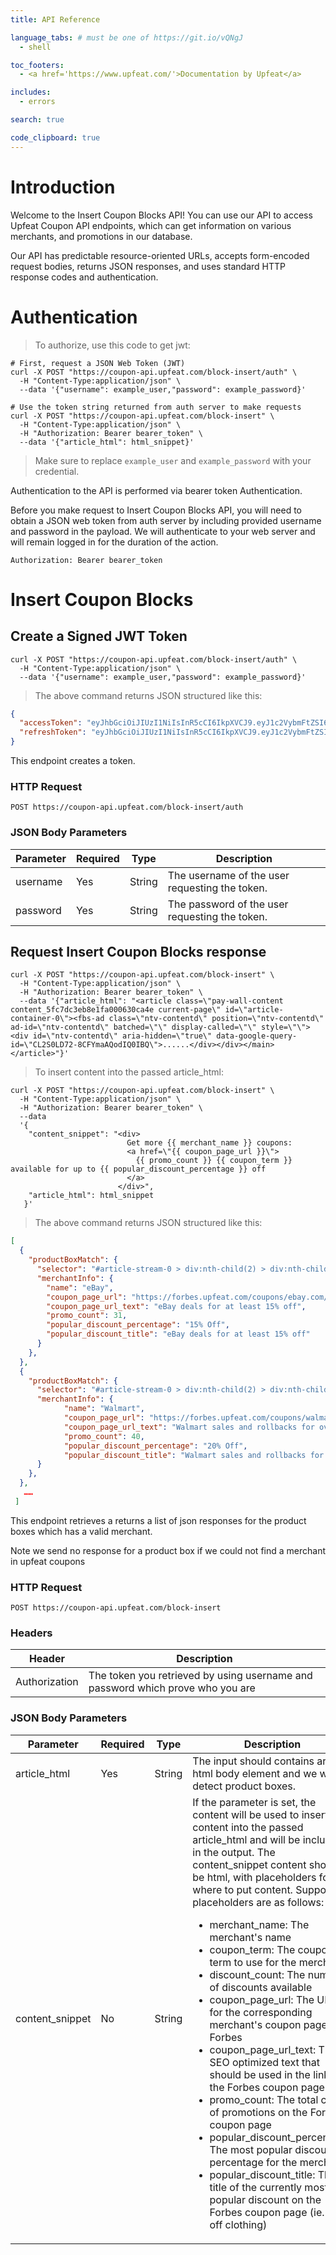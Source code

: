 ```yaml
---
title: API Reference

language_tabs: # must be one of https://git.io/vQNgJ
  - shell

toc_footers:
  - <a href='https://www.upfeat.com/'>Documentation by Upfeat</a>

includes:
  - errors

search: true

code_clipboard: true
---
```


# Introduction

Welcome to the Insert Coupon Blocks API! You can use our API to access Upfeat Coupon API endpoints, which can get information on various merchants, and promotions in our database.

Our API has predictable resource-oriented URLs, accepts form-encoded request bodies, returns JSON responses, and uses standard HTTP response codes and authentication.

# Authentication

> To authorize, use this code to get jwt:

```shell
# First, request a JSON Web Token (JWT)
curl -X POST "https://coupon-api.upfeat.com/block-insert/auth" \
  -H "Content-Type:application/json" \
  --data '{"username": example_user,"password": example_password}'

# Use the token string returned from auth server to make requests
curl -X POST "https://coupon-api.upfeat.com/block-insert" \
  -H "Content-Type:application/json" \
  -H "Authorization: Bearer bearer_token" \
  --data '{"article_html": html_snippet}'
```

> Make sure to replace `example_user` and `example_password` with your credential.

Authentication to the API is performed via bearer token Authentication. 

Before you make request to Insert Coupon Blocks API, you will need to obtain a JSON web token from auth server by including provided username and password in the payload.
We will authenticate to your web server and will remain logged in for the duration of the action.

`Authorization: Bearer bearer_token`

# Insert Coupon Blocks

## Create a Signed JWT Token

```shell
curl -X POST "https://coupon-api.upfeat.com/block-insert/auth" \
  -H "Content-Type:application/json" \
  --data '{"username": example_user,"password": example_password}'
```

> The above command returns JSON structured like this:

```json
{
  "accessToken": "eyJhbGciOiJIUzI1NiIsInR5cCI6IkpXVCJ9.eyJ1c2VybmFtZSI6ImZvcmJlcyIsInBhc3N3b3JkIjoiNihQckE2bVdYOjMkXWooRCIsImlhdCI6MTYxODI1ODkwNywiZXhwIjoxNjE4MjgwNTA3fQ.SpnX4I0ydxBc-g5lVmrZ-GAr1YErxhIgnC2n6Lp61fM",
  "refreshToken": "eyJhbGciOiJIUzI1NiIsInR5cCI6IkpXVCJ9.eyJ1c2VybmFtZSI6ImZvcmJlcyIsInBhc3N3b3JkIjoiNihQckE2bVdYOjMkXWooRCIsImlhdCI6MTYxODI1ODkwN30.K9U2ENxigV8lAFfefEmUg6umIR8tjNiUJeBBegMn6D4"
}
```

This endpoint creates a token.

### HTTP Request

`POST https://coupon-api.upfeat.com/block-insert/auth`

### JSON Body Parameters

Parameter | Required | Type | Description
--------- | ------- | ----- |-----------
username | Yes | String | The username of the user requesting the token.
password | Yes | String | The password of the user requesting the token.

## Request Insert Coupon Blocks response

```shell
curl -X POST "https://coupon-api.upfeat.com/block-insert" \
  -H "Content-Type:application/json" \
  -H "Authorization: Bearer bearer_token" \
  --data '{"article_html": "<article class=\"pay-wall-content content_5fc7dc3eb8e1fa000630ca4e current-page\" id=\"article-container-0\"><fbs-ad class=\"ntv-contentd\" position=\"ntv-contentd\" ad-id=\"ntv-contentd\" batched=\"\" display-called=\"\" style=\"\"><div id=\"ntv-contentd\" aria-hidden=\"true\" data-google-query-id=\"CL2S0LD72-8CFYmaAQodIQ0IBQ\">......</div></div></main></article>"}'
```

> To insert content into the passed article_html:

```shell
curl -X POST "https://coupon-api.upfeat.com/block-insert" \
  -H "Content-Type:application/json" \
  -H "Authorization: Bearer bearer_token" \
  --data 
  '{
    "content_snippet": "<div> 
                          Get more {{ merchant_name }} coupons:
                          <a href=\"{{ coupon_page_url }}\"> 
                            {{ promo_count }} {{ coupon_term }} available for up to {{ popular_discount_percentage }} off
                          </a>
                        </div>", 
    "article_html": html_snippet
   }'
```

> The above command returns JSON structured like this:

```json
[
  {
    "productBoxMatch": {
      "selector": "#article-stream-0 > div:nth-child(2) > div:nth-child(2) > div:nth-child(3) > div:nth-child(1) > div:nth-child(14)",
      "merchantInfo": {
        "name": "eBay",
        "coupon_page_url": "https://forbes.upfeat.com/coupons/ebay.com/",
        "coupon_page_url_text": "eBay deals for at least 15% off",
        "promo_count": 31,
        "popular_discount_percentage": "15% Off",
        "popular_discount_title": "eBay deals for at least 15% off"
      }
    },
  },
  {
    "productBoxMatch": {
      "selector": "#article-stream-0 > div:nth-child(2) > div:nth-child(2) > div:nth-child(3) > div:nth-child(1) > div:nth-child(20)",
      "merchantInfo": {
            "name": "Walmart",
            "coupon_page_url": "https://forbes.upfeat.com/coupons/walmart.com/",
            "coupon_page_url_text": "Walmart sales and rollbacks for over 20% off",
            "promo_count": 40,
            "popular_discount_percentage": "20% Off",
            "popular_discount_title": "Walmart sales and rollbacks for over 20% off"
      }
    },
  },
   …… 
 ]
```

This endpoint retrieves a returns a list of json responses for the product boxes which has a valid merchant.

<aside class="warning">Note we send no response for a product box if we could not find a merchant in upfeat coupons</aside>

### HTTP Request

`POST https://coupon-api.upfeat.com/block-insert`

### Headers
Header | Description
--------- | -----------
Authorization | The token you retrieved by using username and password which prove who you are

### JSON Body Parameters

Parameter | Required | Type | Description
--------- | ------- | ----- |-----------
article_html | Yes | String | The input should contains article html body element and we will detect product boxes.
content_snippet | No | String | If the parameter is set, the content will be used to insert content into the passed article_html and will be included in the output. The content_snippet content should be html, with placeholders for where to put content. Supported placeholders are as follows: <ul><li>merchant_name: The merchant's name</li><li>coupon_term: The coupon term to use for the merchant</li><li>discount_count: The number of discounts available</li><li>coupon_page_url: The URL for the corresponding merchant's coupon page on Forbes</li><li>coupon_page_url_text: The SEO optimized text that should be used in the link to the Forbes coupon page</li><li>promo_count: The total count of promotions on the Forbes coupon page</li><li>popular_discount_percentage: The most popular discount percentage for the merchant</li><li>popular_discount_title:  The title of the currently most popular discount on the Forbes coupon page (ie. 10% off clothing)</li></ul>

